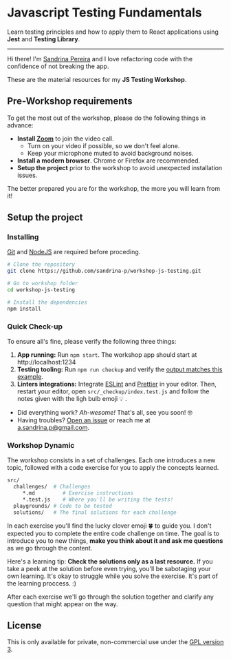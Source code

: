 # Javascript Testing Fundamentals

Learn testing principles and how to apply them to React applications using **Jest** and **Testing Library**.

---

Hi there! I'm [Sandrina Pereira](https://www.sandrina-p.net/) and I love refactoring code with the confidence of not breaking the app. <!-- copyreview please. make it short. make it sweet -->

These are the material resources for my **JS Testing Workshop**. <!-- TODO LINK -->

## Pre-Workshop requirements

To get the most out of the workshop, please do the following things in advance:

- **Install [Zoom](https://zoom.us)** to join the video call.
  - Turn on your video if possible, so we don't feel alone.
  - Keep your microphone muted to avoid background noises.
- **Install a modern browser**. Chrome or Firefox are recommended.
- **Setup the project** prior to the workshop to avoid unexpected installation issues.

The better prepared you are for the workshop, the more you will learn from it!

## Setup the project

### Installing

[Git](https://git-scm.com/) and [NodeJS](https://nodejs.org/en/) are required before proceding.

```bash
# Clone the repository
git clone https://github.com/sandrina-p/workshop-js-testing.git

# Go to workshop folder
cd workshop-js-testing

# Install the dependencies
npm install
```

### Quick Check-up

To ensure all's fine, please verify the following three things:

1. **App running:** Run `npm start`. The workshop app should start at http://localhost:1234
2. **Testing tooling:** Run `npm run checkup` and verify the [output matches this example](src/_checkup/checkup_output.png?raw=true).
3. **Linters integrations:** Integrate [ESLint](https://eslint.org/docs/user-guide/integrations) and [Prettier](https://prettier.io/docs/en/editors.html) in your editor. Then, restart your editor, open `src/_checkup/index.test.js` and follow the notes given with the ligh bulb emoji 💡 .

- Did everything work? _Ah-wesome!_ That's all, see you soon! 🤓
- Having troubles? [Open an issue](https://github.com/sandrina-p/workshop-js-testing/issues/new) or reach me at a.sandrina.p@gmail.com.

### Workshop Dynamic

The workshop consists in a set of challenges. Each one introduces a new topic, followed with a code exercise for you to apply the concepts learned.

```bash
src/
  challenges/  # Challenges
     *.md         # Exercise instructions
     *.test.js    # Where you'll be writing the tests!
  playgrounds/ # Code to be tested
  solutions/   # The final solutions for each challenge
```

In each exercise you'll find the lucky clover emoji 🍀 to guide you. I don't expected you to complete the entire code challenge on time. The goal is to introduce you to new things, **make you think about it and ask me questions** as we go through the content.

Here's a learning tip: **Check the solutions only as a last resource.** If you take a peek at the solution before even trying, you'll be sabotaging your own learning. It's okay to struggle while you solve the exercise. It's part of the learning proccess. :)

After each exercise we'll go through the solution together and clarify any question that might appear on the way.

<!--
## Workshop Feedback

Please take a couple of minutes to [give me your feedback](TODO-LINK), as it will help me improving the next editions of this workshop 🤗
-->

## License
 
This is only available for private, non-commercial use under the [GPL version 3](http://www.gnu.org/licenses/gpl-3.0-standalone.html).
